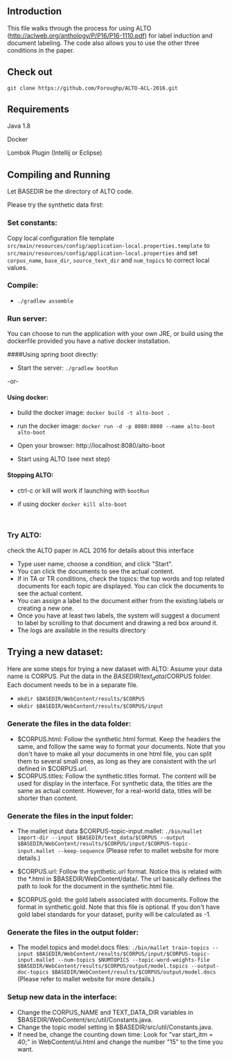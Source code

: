 ## Introduction

This file walks through the process for using ALTO (http://aclweb.org/anthology/P/P16/P16-1110.pdf) for label induction and document labeling. The code also allows you to use the other three conditions in the paper.

## Check out
```
git clone https://github.com/Foroughp/ALTO-ACL-2016.git
```

## Requirements
Java 1.8 

Docker

Lombok Plugin (Intellij or Eclipse)

## Compiling and Running
Let BASEDIR be the directory of ALTO code.

Please try the synthetic data first:

### Set constants:
Copy local configuration file template `src/main/resources/config/application-local.properties.template`
to `src/main/resources/config/application-local.properties` and set `corpus_name`, `base_dir`, 
`source_text_dir` and `num_topics` to correct local values. 

### Compile: 
- `./gradlew assemble`

### Run server:
You can choose to run the application with your own JRE, or build using the dockerfile provided you have a native docker installation. 

####Using spring boot directly: 

- Start the server: `./gradlew bootRun`

-or- 

#### Using docker: 

- build the docker image: `docker build -t alto-boot .` 
- run the docker image: `docker run -d -p 8080:8080 --name alto-boot alto-boot` 



- Open your browser: http://localhost:8080/alto-boot
- Start using ALTO (see next step)



#### Stopping ALTO: 

- ctrl-c or kill will work if launching with `bootRun`

- if using docker `docker kill alto-boot`

  ​

### Try ALTO:
check the ALTO paper in ACL 2016 for details about this interface
​	
- Type user name, choose a condition, and click "Start".
- You can click the documents to see the actual content.
- If in TA or TR conditions, check the topics: the top words and top related documents for each topic are displayed. You can click the documents to see the actual content.
- You can assign a label to the document either from the existing labels or creating a new one.
- Once you have at least two labels, the system will suggest a document to label by scrolling to that document and drawing a red box around it.
- The logs are available in the results directory

## Trying a new dataset:
Here are some steps for trying a new dataset with ALTO:
Assume your data name is CORPUS. Put the data in the $BASEDIR/text_data/$CORPUS folder. Each document needs to be in a separate file.

- `mkdir $BASEDIR/WebContent/results/$CORPUS`
- `mkdir $BASEDIR/WebContent/results/$CORPUS/input`

### Generate the files in the data folder:
- $CORPUS.html: Follow the synthetic.html format. Keep the headers the same, and follow the same way to format your documents. Note that you don't have to make all your documents in one html file, you can split them to several small ones, as long as they are consistent with the url defined in $CORPUS.url.
- $CORPUS.titles: Follow the synthetic.titles format. The content will be used for display in the interface. For synthetic data, the titles are the same as actual content. However, for a real-world data, titles will be shorter than content.

### Generate the files in the input folder:
- The mallet input data $CORPUS-topic-input.mallet: `./bin/mallet import-dir --input $BASEDIR/text_data/$CORPUS --output $BASEDIR/WebContent/results/$CORPUS/input/$CORPUS-topic-input.mallet --keep-sequence` (Please refer to mallet website for more details.)
- $CORPUS.url: Follow the synthetic.url format. Notice this is related with the *.html in $BASEDIR/WebContent/data/. The url basically defines the path to look for the document in the synthetic.html file. 

- $CORPUS.gold: the gold labels associated with documents. Follow the format in synthetic.gold. Note that this file is optional. If you don't have gold label standards for your dataset, purity will be calculated as -1. 

### Generate the files in the output folder:
- The model.topics and model.docs files: `./bin/mallet train-topics --input $BASEDIR/WebContent/results/$CORPUS/input/$CORPUS-topic-input.mallet --num-topics $NUMTOPICS --topic-word-weights-file  $BASEDIR/WebContent/results/$CORPUS/output/model.topics --output-doc-topics $BASEDIR/WebContent/results/$CORPUS/output/model.docs` (Please refer to mallet website for more details.)

### Setup new data in the interface:
- Change the CORPUS_NAME and TEXT_DATA_DIR variables in $BASEDIR/WebContent/src/util/Constants.java.
- Change the topic model setting in $BASEDIR/src/util/Constants.java.
- If need be, change the counting down time: Look for "var start_itm = 40;" in WebContent/ui.html and change the number "15" to the time you want.
